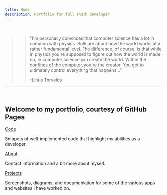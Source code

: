 ```yaml
---
title: Home
description: Portfolio for full stack developer
---
```


<br>

>> "I'm personally convinced that computer science has a lot in common with physics. 
>> Both are about how the world works at a rather fundamental level. 
>> The difference, of course, is that while in physics you're supposed to figure out 
>> how the world is made up, in computer science you create the world. 
>> Within the confines of the computer, you're the creator. 
>> You get to ultimately control everything that happens..." 
>>
>> -Linus Torvalds

---

<br>

<h2>Welcome to my portfolio, courtesy of GitHub Pages</h2>
<div class="gridwrap">
    <div class="gridleft">
    <p class="blocktext"><p class="redlist"><a href="code.md">Code</a></p>Snippets of 
        well-implemented code that highlight my abilities as 
        a developer.
    </p>
    <p class="blocktext"><p class="redlist"><a href="about.md">About</a></p>Contact 
        information and a bit more about myself.
    </p>
    </div>
    <div class="gridright">
        <p class="blocktext"><p class="redlist"><a href="projects.md">Projects</a></p>Screenshots, diagrams, and 
            documentation for some of the various apps and websites I have 
            worked on.
        </p> 
    </div>
</div>
